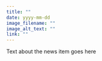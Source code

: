 ```yaml
---
title: ""
date: yyyy-mm-dd
image_filename: ""
image_alt_text: ""
link: ""
---
```

Text about the news item goes here